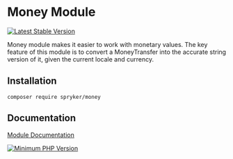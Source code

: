 # Money Module
[![Latest Stable Version](https://poser.pugx.org/spryker/money/v/stable.svg)](https://packagist.org/packages/spryker/money)

Money module makes it easier to work with monetary values. The key feature of this module is to convert a MoneyTransfer into the accurate string version of it, given the current locale and currency.

## Installation

```
composer require spryker/money
```

## Documentation

[Module Documentation](https://docs.spryker.com)

[![Minimum PHP Version](https://img.shields.io/badge/php-%3E%3D%207.4-8892BF.svg)](https://php.net/)

